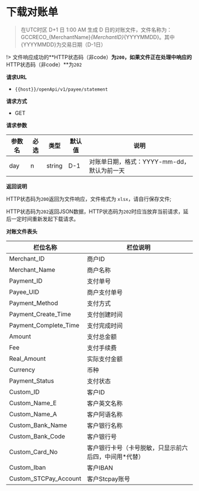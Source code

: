 # 下载对账单

> 在UTC时区 D+1 日 1:00 AM 生成 D 日的对账文件，文件名称为：GCCRECO_{MerchantName}_{MerchantID}_{YYYYMMDD}。其中{YYYYMMDD}为交易日期（D-1日）

!> 文件响应成功的**HTTP状态码（非code）**为`200`，如果文件正在处理中响应的**HTTP状态码（非code）**为`202`

**请求URL**

- `{{host}}/openApi/v1/payee/statement`


**请求方式**

- GET

**请求参数**


| 参数名      | 必选 | 类型   | 默认值 | 说明                   |
| ----------- | ---- | ------ | ------ | ------------------ |
| day   | n    | string  | D-1      | 对账单日期，格式：YYYY-mm-dd，默认为前一天 |

**返回说明**

HTTP状态码为`200`返回为文件响应，文件格式为 `xlsx`，请自行保存文件;

HTTP状态码为`202`返回JSON数据，HTTP状态码为`202`时应当放弃当前请求，延后一定时间重新发起下载请求。

**对账文件表头**

| 栏位名称              | 栏位说明       |
| --------------------- | -------------- |
| Merchant_ID           | 商户ID         |
| Merchant_Name         | 商户名称       |
| Payment_ID            | 支付单号       |
| Payee_UID             | 商户支付单号   |
| Payment_Method        | 支付方式       |
| Payment_Create_Time   | 支付创建时间   |
| Payment_Complete_Time | 支付完成时间   |
| Amount                | 支付总金额     |
| Fee                   | 支付手续费     |
| Real_Amount           | 实际支付金额   |
| Currency              | 币种           |
| Payment_Status        | 支付状态       |
| Custom_ID             | 客户ID         |
| Custom_Name_E         | 客户英文名称   |
| Custom_Name_A         | 客户阿语名称   |
| Custom_Bank_Name      | 客户银行名称   |
| Custom_Bank_Code      | 客户银行号     |
| Custom_Card_No        | 客户银行卡号（卡号脱敏，只显示前六后四，中间用*代替）     |
| Custom_Iban           | 客户IBAN       |
| Custom_STCPay_Account | 客户Stcpay账号 |